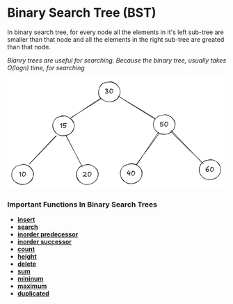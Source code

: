 # Binary Search Tree (BST)  

In binary search tree, for every node all the elements in it's left sub-tree are smaller than that node and all the elements in the right sub-tree are greated than that node.  

_Bianry trees are useful for searching. Because the binary tree, usually takes $O(logn)$ time, for searching_  

![Binary Search Tree](../../assets/binary_search_tree.png)  

### Important Functions In Binary Search Trees  
-   **[insert]()**
-   **[search]()**
-   **[inorder predecessor]()**
-   **[inorder successor]()**
-   **[count]()**
-   **[height]()**
-   **[delete]()**
-   **[sum]()**
-   **[mininum]()**
-   **[maximum]()**
-   **[duplicated]()** 
